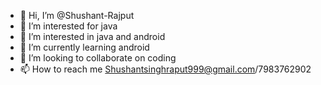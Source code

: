 - 👋 Hi, I’m @Shushant-Rajput
- 👀 I’m interested for java 
- 👀 I’m interested in java and android
- 🌱 I’m currently learning android
- 💞️ I’m looking to collaborate on coding
- 📫 How to reach me Shushantsinghraput999@gmail.com/7983762902

<!---
Shushant-Rajput/Shushant-Rajput is a ✨ special ✨ repository because its `README.md` (this file) appears on your GitHub profile.
You can click the Preview link to take a look at your changes.
--->
